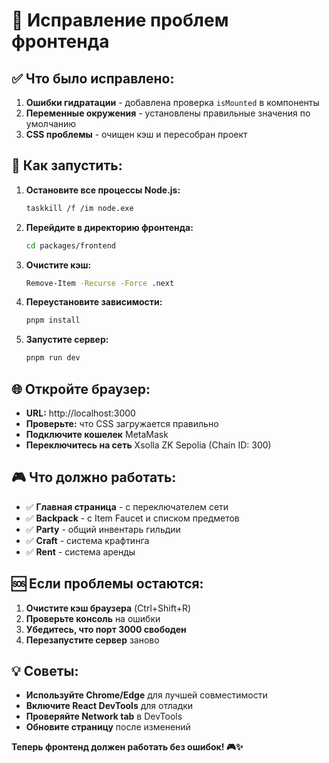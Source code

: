 # 🔧 Исправление проблем фронтенда

## ✅ Что было исправлено:

1. **Ошибки гидратации** - добавлена проверка `isMounted` в компоненты
2. **Переменные окружения** - установлены правильные значения по умолчанию
3. **CSS проблемы** - очищен кэш и пересобран проект

## 🚀 Как запустить:

1. **Остановите все процессы Node.js:**
   ```bash
   taskkill /f /im node.exe
   ```

2. **Перейдите в директорию фронтенда:**
   ```bash
   cd packages/frontend
   ```

3. **Очистите кэш:**
   ```bash
   Remove-Item -Recurse -Force .next
   ```

4. **Переустановите зависимости:**
   ```bash
   pnpm install
   ```

5. **Запустите сервер:**
   ```bash
   pnpm run dev
   ```

## 🌐 Откройте браузер:

- **URL:** http://localhost:3000
- **Проверьте:** что CSS загружается правильно
- **Подключите кошелек** MetaMask
- **Переключитесь на сеть** Xsolla ZK Sepolia (Chain ID: 300)

## 🎮 Что должно работать:

- ✅ **Главная страница** - с переключателем сети
- ✅ **Backpack** - с Item Faucet и списком предметов
- ✅ **Party** - общий инвентарь гильдии
- ✅ **Craft** - система крафтинга
- ✅ **Rent** - система аренды

## 🆘 Если проблемы остаются:

1. **Очистите кэш браузера** (Ctrl+Shift+R)
2. **Проверьте консоль** на ошибки
3. **Убедитесь, что порт 3000 свободен**
4. **Перезапустите сервер** заново

## 💡 Советы:

- **Используйте Chrome/Edge** для лучшей совместимости
- **Включите React DevTools** для отладки
- **Проверяйте Network tab** в DevTools
- **Обновите страницу** после изменений

**Теперь фронтенд должен работать без ошибок! 🎮✨**
